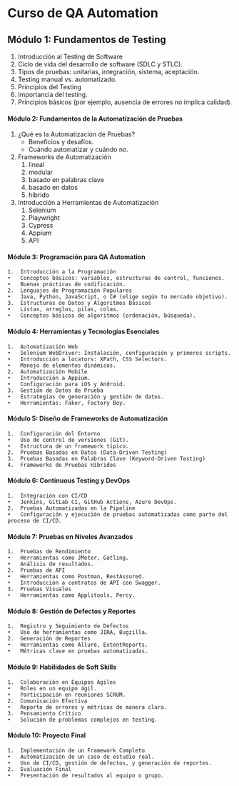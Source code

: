 # Curso de QA Automation

## Módulo 1: Fundamentos de Testing
1.	Introducción al Testing de Software
2. Ciclo de vida del desarrollo de software (SDLC y STLC).
3. Tipos de pruebas: unitarias, integración, sistema, aceptación.
4.	Testing manual vs. automatizado.
5.	Principios del Testing
6.	Importancia del testing.
7.	Principios básicos (por ejemplo, ausencia de errores no implica calidad).
#### Módulo 2: Fundamentos de la Automatización de Pruebas
1.	¿Qué es la Automatización de Pruebas?
	 -	Beneficios y desafíos.
	 -	Cuándo automatizar y cuándo no.
2.	Frameworks de Automatización
	 1.	lineal
     2. modular
     3. basado en palabras clave
     4. basado en datos
     5. híbrido
3.	Introducción a Herramientas de Automatización
	 1. Selenium
	 2. Playwright
	 3. Cypress
	 4. Appium
	 5. API
#### Módulo 3: Programación para QA Automation
	1.	Introducción a la Programación
	•	Conceptos básicos: variables, estructuras de control, funciones.
	•	Buenas prácticas de codificación.
	2.	Lenguajes de Programación Populares
	•	Java, Python, JavaScript, o C# (elige según tu mercado objetivo).
	3.	Estructuras de Datos y Algoritmos Básicos
	•	Listas, arreglos, pilas, colas.
	•	Conceptos básicos de algoritmos (ordenación, búsqueda).
#### Módulo 4: Herramientas y Tecnologías Esenciales
	1.	Automatización Web
	•	Selenium WebDriver: Instalación, configuración y primeros scripts.
	•	Introducción a locators: XPath, CSS Selectors.
	•	Manejo de elementos dinámicos.
	2.	Automatización Mobile
	•	Introducción a Appium.
	•	Configuración para iOS y Android.
	3.	Gestión de Datos de Prueba
	•	Estrategias de generación y gestión de datos.
	•	Herramientas: Faker, Factory Boy.
#### Módulo 5: Diseño de Frameworks de Automatización
	1.	Configuración del Entorno
	•	Uso de control de versiones (Git).
	•	Estructura de un framework típico.
	2.	Pruebas Basadas en Datos (Data-Driven Testing)
	3.	Pruebas Basadas en Palabras Clave (Keyword-Driven Testing)
	4.	Frameworks de Pruebas Híbridos
#### Módulo 6: Continuous Testing y DevOps
	1.	Integración con CI/CD
	•	Jenkins, GitLab CI, GitHub Actions, Azure DevOps.
	2.	Pruebas Automatizadas en la Pipeline
	•	Configuración y ejecución de pruebas automatizadas como parte del proceso de CI/CD.
#### Módulo 7: Pruebas en Niveles Avanzados
	1.	Pruebas de Rendimiento
	•	Herramientas como JMeter, Gatling.
	•	Análisis de resultados.
	2.	Pruebas de API
	•	Herramientas como Postman, RestAssured.
	•	Introducción a contratos de API con Swagger.
	3.	Pruebas Visuales
	•	Herramientas como Applitools, Percy.
#### Módulo 8: Gestión de Defectos y Reportes
	1.	Registro y Seguimiento de Defectos
	•	Uso de herramientas como JIRA, Bugzilla.
	2.	Generación de Reportes
	•	Herramientas como Allure, ExtentReports.
	•	Métricas clave en pruebas automatizadas.
#### Módulo 9: Habilidades de Soft Skills
	1.	Colaboración en Equipos Ágiles
	•	Roles en un equipo ágil.
	•	Participación en reuniones SCRUM.
	2.	Comunicación Efectiva
	•	Reporte de errores y métricas de manera clara.
	3.	Pensamiento Crítico
	•	Solución de problemas complejos en testing.
#### Módulo 10: Proyecto Final
	1.	Implementación de un Framework Completo
	•	Automatización de un caso de estudio real.
	•	Uso de CI/CD, gestión de defectos, y generación de reportes.
	2.	Evaluación Final
	•	Presentación de resultados al equipo o grupo.